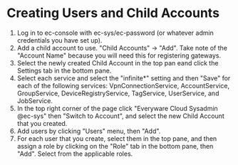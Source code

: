 # Creating Users and Child Accounts
1. Log in to ec-console with ec-sys/ec-password (or whatever admin credentials you have set up).
2. Add a child account to use. "Child Accounts" -> "Add". Take note of the "Account Name" because you will need this for registering gateways.
3. Select the newly created Child Account in the top pan eand click the Settings tab in the bottom pane.
4. Select each service and select the "infinite*" setting and then "Save" for each of the following services: VpnConnectionService, AccountService, GroupService, DeviceRegistryService, TagService, UserService, and JobService.
5. In the top right corner of the page click "Everyware Cloud Sysadmin @ec-sys" then "Switch to Account", and select the new Child Account that you created.
6. Add users by clicking "Users" menu, then "Add".
7. For each user that you create, select them in the top pane, and then assign a role by clicking on the "Role" tab in the bottom pane, then "Add". Select from the applicable roles.
